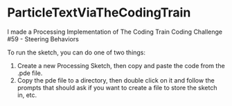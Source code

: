 # ParticleTextViaTheCodingTrain
I made a Processing Implementation of The Coding Train Coding Challenge #59 - Steering Behaviors

To run the sketch, you can do one of two things:

 1) Create a new Processing Sketch, then copy and paste the code from the .pde file.
 2) Copy the pde file to a directory, then double click on it and follow the prompts that should ask if you want to create a file to store the sketch in, etc.
